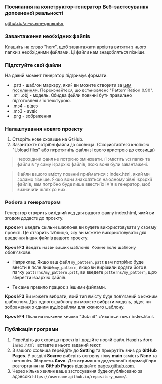 ### Посилання на конструктор-генератор Веб-застосування доповненої реальності
[github.io/ar-scene-generator](https://gamehub-onpu.github.io/ar-scene-generator/)

### Завантаження необхідних файлів
Клацніть на слово "here", щоб завантажити архів та витягти з нього папки з необхідними файлами. Ці файли нам знадобляться пізніше.

### Підготуйте свої файли
На даний момент генератор підтримує формати:
* .patt - шаблон маркеру, який ви можете створити за [цим посиланням](https://jeromeetienne.github.io/AR.js/three.js/examples/marker-training/examples/generator.html). Переконайтеся, що встановлено "Pattern Ration 0.90".
* .mtl .obj - модель. Обидва файли повинні бути правильно підготовлені з їх текстурою.
* .mp4 - відео
* .mp3 - аудіо
* .png - зображення

### Налаштування нового проекту
1. Створіть нове сховище на GitHub.
2. Завантажте потрібні файли до сховища. (Скористайтеся кнопкою "Upload files" або перетягніть файли зі свого пристрою до сховища)

> Необхідний файл не потрібно змінювати. Помістіть усі папки та файли в ту саму ієрархію файлів, якою вони були завантажені.

> Файли вашого вмісту повинні прийматися з index.html, який ми додамо пізніше. 
Якщо вони знаходяться на одному рівні ієрархії файлів, вам потрібно буде лише ввести їх ім'я в генератор, щоб визначити шлях до них.

### Робота з генератором
Генератор створить вихідний код для вашого файлу index.html, який ви згодом додасте до проекту.

**Крок №1** Введіть скільки шаблонів ви будете використовувати у своєму проекті. 
Це створить таблицю, яку ви можете використовувати для введення інших файлів вашого проекту.

**Крок №2** Введіть назви ваших шаблонів. Кожне поле шаблону обов’язкове.

* Наприклад: Якщо ваш файл `my_pattern.patt` вам потрібно буде ввести в поле лише `my_pattern`, якщо ви вирішили додати його в папку `patterns/my_pattern.patt`, ви введете `patterns/my_pattern`, щоб зберегти ієрархію файлів.

* Те саме правило працює з іншими файлами.

**Крок №3** Ви можете вибрати, який тип вмісту буде пов’язаний з кожним шаблоном. Для одного шаблону ви можете вибрати модель, відео чи зображення з одним аудіофайлом для кожного шаблону.

**Крок №4** Після натискання кнопки "Submit" з'явиться текст index.html.

### Публікація програми
1. Перейдіть до сховища проектів і додайте новий файл. Назвіть його `index.html` і вставте в нього заданий текст.
2. З вашого сховища перейдіть до **Setting** та прокрутіть вниз до **GitHub Pages**. У розділі **Source** виберіть основну гілку **main** замість **None** та натисніть Зберегти. **Save**. Для отримання додаткової інформації про розгортання на **GitHub Pages** відвідайте [pages.github.com](https://pages.github.com/).
3. Через кілька хвилин ваше застосування буде опубліковано за адресою `https://username.github.io/repository_name/`.
